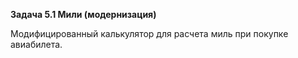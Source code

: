 **Задача 5.1 Мили (модернизация)**

Модифицированный калькулятор для расчета миль при покупке авиабилета. 